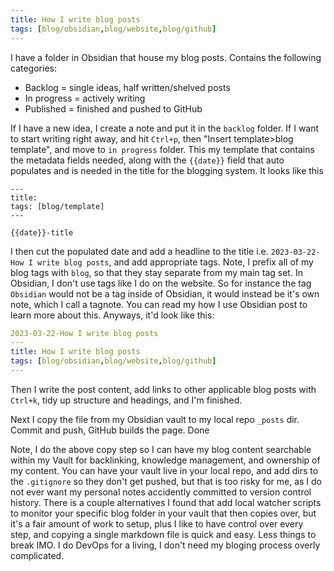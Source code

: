```yaml
---
title: How I write blog posts
tags: [blog/obsidian,blog/website,blog/github]
---
```

I have a folder in Obsidian that house my blog posts. Contains the following categories:
- Backlog = single ideas, half written/shelved posts
- In progress = actively writing
- Published = finished and pushed to GitHub

If I have a new idea, I create a note and put it in the `backlog` folder. If I want to start writing right away, and hit `Ctrl+p`, then "Insert template>blog template", and move to `in progress` folder. This my template that contains the metadata fields needed, along with the `{{date}}` field that auto populates and is needed in the title for the blogging system. It looks like this
```
---
title: 
tags: [blog/template]
---

{{date}}-title
```

I then cut the populated date and add a headline to the title i.e. `2023-03-22-How I write blog posts`, and add appropriate tags. Note, I prefix all of my blog tags with `blog`, so that they stay separate from my main tag set. In Obsidian, I don't use tags like I do on the website. So for instance the tag `Obsidian` would not be a tag inside of Obsidian, it would instead be it's own note, which I call a tagnote. You can read my how I use Obsidian post to learn more about this. Anyways, it'd look like this:
```YAML
2023-03-22-How I write blog posts
---
title: How I write blog posts
tags: [blog/obsidian,blog/website,blog/github]
---
```

Then I write the post content, add links to other applicable blog posts with `Ctrl+k`, tidy up structure and headings, and I'm finished.

Next I copy the file from my Obsidian vault to my local repo `_posts` dir. Commit and push, GitHub builds the page. Done

Note, I do the above copy step so I can have my blog content searchable within my Vault for backlinking, knowledge management, and ownership of my content. You can have your vault live in your local repo, and add dirs to the `.gitignore` so they don't get pushed, but that is too risky for me, as I do not ever want my personal notes accidently committed to version control history. There is a couple alternatives I found that add local watcher scripts to monitor your specific blog folder in your vault that then copies over, but it's a fair amount of work to setup, plus I like to have control over every step, and copying a single markdown file is quick and easy. Less things to break IMO. I do DevOps for a living, I don't need my bloging process overly complicated. 